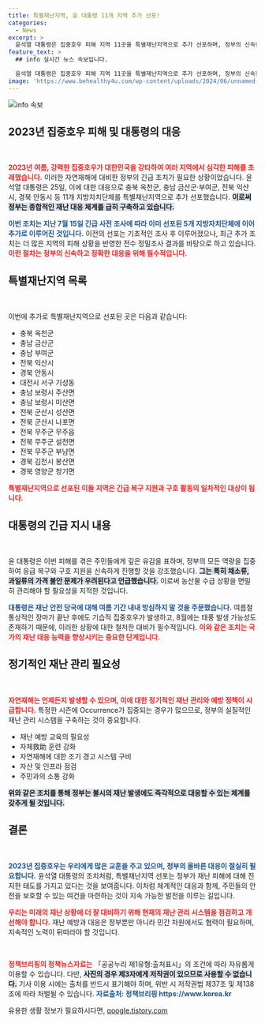 ```yaml
---
title: 특별재난지역, 윤 대통령 11개 지역 추가 선포!
categories:
  - News
excerpt: >
  윤석열 대통령은 집중호우 피해 지역 11곳을 특별재난지역으로 추가 선포하며, 정부의 신속한 응급 복구와 구호 지원을 약속했다. 농산물 가격 불안 우려에도 철저한 관리가 필요하다고 강조했다.
feature_text: >
  ## info 실시간 뉴스 속보입니다.

  윤석열 대통령은 집중호우 피해 지역 11곳을 특별재난지역으로 추가 선포하며, 정부의 신속한 응급 복구와 구호 지원을 약속했다. 농산물 가격 불안 우려에도 철저한 관리가 필요하다고 강조했다.
image: 'https://www.behealthy4u.com/wp-content/uploads/2024/06/unnamed-file.png'
---
```


<p><img src="https://www.behealthy4u.com/wp-content/uploads/2024/06/unnamed-file.png" alt="info 속보" /></p>

<h2 data-ke-size="size26">2023년 집중호우 피해 및 대통령의 대응</h2>

<p data-ke-size="size16">&nbsp;</p>

<p><b><span style="color: #ee2323;">2023년 여름, 강력한 집중호우가 대한민국을 강타하여 여러 지역에서 심각한 피해를 초래했습니다.</span></b> 이러한 자연재해에 대비한 정부의 긴급 조치가 필요한 상황이었습니다. 윤석열 대통령은 25일, 이에 대한 대응으로 충북 옥천군, 충남 금산군·부여군, 전북 익산시, 경북 안동시 등 11개 지방자치단체를 특별재난지역으로 추가 선포했습니다. <b><span style="background-color: #21538527;">이로써 정부는 종합적인 재난 대응 체계를 급히 구축하고 있습니다.</span></b></p>

<p><b><span style="color: #1a5490;">이번 조치는 지난 7월 15일 긴급 사전 조사에 따라 이미 선포된 5개 지방자치단체에 이어 추가로 이루어진 것입니다.</span></b> 이전의 선포는 기초적인 조사 후 이루어졌으나, 최근 추가 조치는 더 많은 지역의 피해 상황을 반영한 전수 정밀조사 결과를 바탕으로 하고 있습니다. <b><span style="color: #ee2323;">이런 절차는 정부의 신속하고 정확한 대응을 위해 필수적입니다.</span></b></p>

<h2 data-ke-size="size26">특별재난지역 목록</h2>

<p data-ke-size="size16">&nbsp;</p>

<p>이번에 추가로 특별재난지역으로 선포된 곳은 다음과 같습니다:</p>

<ul>
    <li>충북 옥천군</li>
    <li>충남 금산군</li>
    <li>충남 부여군</li>
    <li>전북 익산시</li>
    <li>경북 안동시</li>
    <li>대전시 서구 기성동</li>
    <li>충남 보령시 주산면</li>
    <li>충남 보령시 미산면</li>
    <li>전북 군산시 성산면</li>
    <li>전북 군산시 나포면</li>
    <li>전북 무주군 무주읍</li>
    <li>전북 무주군 설천면</li>
    <li>전북 무주군 부남면</li>
    <li>경북 김천시 봉산면</li>
    <li>경북 영양군 청기면</li>
</ul>

<p><b><span style="color: #ee2323;">특별재난지역으로 선포된 이들 지역은 긴급 복구 지원과 구호 활동의 일차적인 대상이 됩니다.</span></b></p>

<h2 data-ke-size="size26">대통령의 긴급 지시 내용</h2>

<p data-ke-size="size16">&nbsp;</p>

<p>윤 대통령은 이번 피해를 겪은 주민들에게 깊은 유감을 표하며, 정부의 모든 역량을 집중하여 응급 복구와 구호 지원을 신속하게 진행할 것을 강조했습니다. <b><span style="background-color: #21538527;">그는 특히 채소류, 과일류의 가격 불안 문제가 우려된다고 언급했습니다.</span></b> 이로써 농산물 수급 상황을 면밀히 관리해야 할 필요성을 지적한 것입니다.</p>

<p><b><span style="color: #1a5490;">대통령은 재난 안전 당국에 대해 여름 기간 내내 방심하지 말 것을 주문했습니다.</span></b> 여름철 통상적인 장마가 끝난 후에도 기습적 집중호우가 발생하고, 8월에는 태풍 발생 가능성도 존재하기 때문에, 이러한 상황에 대한 철저한 대비가 필수적입니다. <b><span style="color: #ee2323;">이와 같은 조치는 국가의 재난 대응 능력을 향상시키는 중요한 단계입니다.</span></b></p>

<h2 data-ke-size="size26">정기적인 재난 관리 필요성</h2>

<p data-ke-size="size16">&nbsp;</p>

<p><b><span style="color: #ee2323;">자연재해는 언제든지 발생할 수 있으며, 이에 대한 정기적인 재난 관리와 예방 정책이 시급합니다.</span></b> 특정한 시즌에 Occurrence가 집중되는 경우가 많으므로, 정부의 실질적인 재난 관리 시스템을 구축하는 것이 중요합니다. </p>

<ul>
    <li>재난 예방 교육의 필요성</li>
    <li>자체救助 훈련 강화</li>
    <li>자연재해에 대한 조기 경고 시스템 구비</li>
    <li>자산 및 인프라 점검</li>
    <li>주민과의 소통 강화</li>
</ul>

<p><b><span style="background-color: #21538527;">위와 같은 조치를 통해 정부는 불시의 재난 발생에도 즉각적으로 대응할 수 있는 체계를 갖추게 될 것입니다.</span></b></p>

<h2 data-ke-size="size26">결론</h2>

<p data-ke-size="size16">&nbsp;</p>

<p><b><span style="color: #1a5490;">2023년 집중호우는 우리에게 많은 교훈을 주고 있으며, 정부의 올바른 대응이 절실히 필요합니다.</span></b> 윤석열 대통령의 조치처럼, 특별재난지역 선포는 정부가 재난 피해에 대해 진지한 태도를 가지고 있다는 것을 보여줍니다. 이처럼 체계적인 대응과 함께, 주민들의 안전을 보호할 수 있는 여건을 마련하는 것이 지속 가능한 발전을 이루는 길입니다. </p>

<p><b><span style="color: #ee2323;">우리는 미래의 재난 상황에 더 잘 대비하기 위해 현재의 재난 관리 시스템을 점검하고 개선해야 합니다.</span></b> 재난 예방과 대응은 정부뿐만 아니라 민간 차원에서도 협력이 필요하며, 지속적인 노력이 뒤따라야 할 것입니다. </p>

<p data-ke-size="size16">&nbsp;</p>

<p><b><span style="color: #ee2323;">정책브리핑의 정책뉴스자료는</span></b> 「공공누리 제1유형:출처표시」의 조건에 따라 자유롭게 이용할 수 있습니다. 다만, <b><span style="background-color: #21538527;">사진의 경우 제3자에게 저작권이 있으므로 사용할 수 없습니다.</span></b> 기사 이용 시에는 출처를 반드시 표기해야 하며, 위반 시 저작권법 제37조 및 제138조에 따라 처벌될 수 있습니다. <b><span style="color: #1a5490;">자료출처: 정책브리핑 https://www.korea.kr</span></b></p>
유용한 생활 정보가 필요하시다면, <a href="https://qoogle.tistory.com" rel="dofollow">qoogle.tistory.com</a>


